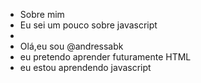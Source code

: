 - Sobre mim
- Eu sei um pouco sobre javascript
- 
- Olá,eu sou @andressabk
- eu pretendo aprender futuramente HTML
- eu estou aprendendo javascript

<!---
andressabk/andressabk is a ✨ special ✨ repository because its `README.md` (this file) appears on your GitHub profile.
You can click the Preview link to take a look at your changes.
--->
